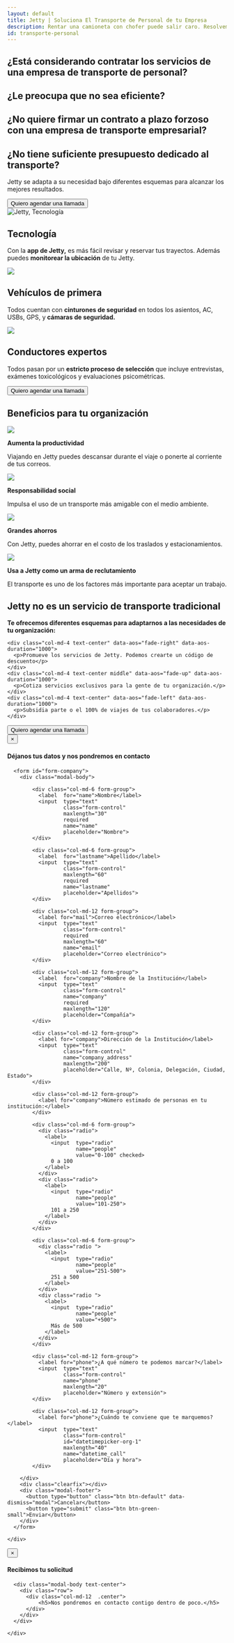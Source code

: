 ```yaml
---
layout: default
title: Jetty | Soluciona El Transporte de Personal de tu Empresa
description: Rentar una camioneta con chofer puede salir caro. Resolvemos tu transporte empresarial. Sin plazo forzoso ni presupuesto mínimo.
id: transporte-personal
---
```


<div class="header-organizaciones">
  <div class="container header-content-organizaciones">
    <div class="row">
      <div class="col-md-9" data-aos="fade-left" data-aos-easing="ease-out-sine" data-aos-duration="1000">
        <div class="text-fadein text-organizaciones">
          <h2>¿Está considerando contratar los servicios de una empresa de transporte de personal?</h2>
          <h2>¿Le preocupa que no sea eficiente?</h2>
          <h2>¿No quiere firmar un contrato a plazo forzoso con una empresa de transporte empresarial?</h2>
          <h2>¿No tiene suficiente presupuesto dedicado al transporte?</h2>
        </div>
        <p class="lead">Jetty se adapta a su necesidad bajo diferentes esquemas para alcanzar los mejores resultados.</p>
        <button type="button" class="btn btn-default btn-gray" data-toggle="modal" data-target="#ModalOrganizaciones">
          Quiero agendar una llamada
        </button>
      </div>
      <div class="col-md-3"></div>
    </div>
  </div>
</div>

<div class="container valor">
  <div class="row">
    <div class="col-md-4">
      <div class="text-center">
        <img src="img/icon-tecnologia.svg" alt="Jetty, Tecnología">
        <h2>Tecnología</h2>
      </div>
      <p>Con la <b>app de Jetty,</b> es más fácil revisar y reservar tus trayectos. Además puedes <b>monitorear la ubicación</b> de tu Jetty.</p>
    </div>
    <div class="col-md-4">
      <div class="text-center">
        <img src="img/icon-seguridad.svg">
        <h2>Vehículos de primera</h2>
      </div>
      <p>Todos cuentan con <b>cinturones de seguridad</b> en todos los asientos, AC, USBs, GPS, y<b> cámaras de seguridad.</b></p>
    </div>
    <div class="col-md-4">
      <div class="text-center">
        <img src="img/icon-choferes.svg">
        <h2>Conductores expertos</h2>
      </div>
      <p>Todos pasan por un <b>estricto proceso de selección</b> que incluye entrevistas, exámenes toxicológicos y evaluaciones psicométricas.</p>
    </div>
    <div class="col-md-12 text-center">
      <button type="button" class="btn btn-default btn-gray" data-toggle="modal" data-target="#ModalOrganizaciones">
        Quiero agendar una llamada
      </button>
    </div>
  </div>
</div>

<div class="container porque-content">
  <div class="row">
    <div class="col-md-12 text-center porque-title" data-aos="fade-up">
      <h2>Beneficios para tu organización</h2>
    </div>
  </div>

  <div class="row cuatro-puntos">
    <div class="col-md-3 porque text-center" data-aos="fade-up" data-aos-duration="200">
      <img src="img/engrane.svg">
      <p><strong>Aumenta la productividad</strong></p>
      <p>Viajando en Jetty puedes descansar durante el viaje o ponerte al corriente de tus correos.</p>
    </div>
    <div class="col-md-3 porque text-center" data-aos="fade-up" data-aos-duration="300">
      <img src="img/mundo.svg">
      <p><strong>Responsabilidad social</strong></p>
      <p>Impulsa el uso de un transporte más amigable con el medio ambiente.</p>
    </div>
    <div class="col-md-3 porque text-center" data-aos="fade-up" data-aos-duration="400">
      <img src="img/alcancia.svg">
      <p><strong>Grandes ahorros</strong></p>
      <p>Con Jetty, puedes ahorrar en el costo de los traslados y estacionamientos.</p>
    </div>
    <div class="col-md-3 porque text-center" data-aos="fade-up" data-aos-duration="500">
      <img src="img/manos.svg">
      <p><strong>Usa a Jetty como un arma de reclutamiento</strong></p>
      <p>El transporte es uno de los factores más importante para aceptar un trabajo.</p>
    </div>
  </div>

  <div class="row tres-puntos">
    <div class="col-md-12 text-center tres-puntos-title" data-aos="fade-up" data-aos-duration="1000">
      <h2>Jetty no es un servicio de transporte tradicional</h2>
      <p class="lead">
        <b>Te ofrecemos diferentes esquemas para adaptarnos a las necesidades de tu organización:</b>
      </p>
    </div>

    <div class="col-md-4 text-center" data-aos="fade-right" data-aos-duration="1000">
      <p>Promueve los servicios de Jetty. Podemos crearte un código de descuento</p>
    </div>
    <div class="col-md-4 text-center middle" data-aos="fade-up" data-aos-duration="1000">
      <p>Cotiza servicios exclusivos para la gente de tu organización.</p>
    </div>
    <div class="col-md-4 text-center" data-aos="fade-left" data-aos-duration="1000">
      <p>Subsidia parte o el 100% de viajes de tus colaboradores.</p>
    </div>
  </div>

  <div class="row tres-puntos">
    <div class="col-md-12 text-center" data-aos="fade-up">
      <!-- Button trigger modal -->
      <button type="button" class="btn btn-default btn-gray" data-toggle="modal" data-target="#ModalOrganizaciones">
        Quiero agendar una llamada
      </button>
    </div>
  </div>
</div>

<!-- Modal Organizaciones -->
<div class="modal fade" id="ModalOrganizaciones" tabindex="-1" role="dialog" aria-labelledby="myModalLabel">
  <div class="modal-dialog" role="document">
    <div class="modal-content">
      <div class="modal-header">
        <button type="button" class="close" data-dismiss="modal" aria-label="Close"><span aria-hidden="true">&times;</span></button>
        <h4 class="modal-title" id="myModalLabel">Déjanos tus datos y nos pondremos en contacto</h4>
      </div>

      <form id="form-company">
        <div class="modal-body">

            <div class="col-md-6 form-group">
              <label  for="name">Nombre</label>
              <input  type="text"
                      class="form-control"
                      maxlength="30"
                      required
                      name="name"
                      placeholder="Nombre">
            </div>

            <div class="col-md-6 form-group">
              <label  for="lastname">Apellido</label>
              <input  type="text"
                      class="form-control"
                      maxlength="60"
                      required
                      name="lastname"
                      placeholder="Apellidos">
            </div>

            <div class="col-md-12 form-group">
              <label for="mail">Correo electrónico</label>
              <input  type="text"
                      class="form-control"
                      required
                      maxlength="60"
                      name="email"
                      placeholder="Correo electrónico">
            </div>

            <div class="col-md-12 form-group">
              <label  for="company">Nombre de la Institución</label>
              <input  type="text"
                      class="form-control"
                      name="company"
                      required
                      maxlength="120"
                      placeholder="Compañía">
            </div>

            <div class="col-md-12 form-group">
              <label for="company">Dirección de la Institución</label>
              <input  type="text"
                      class="form-control"
                      name="company_address"
                      maxlength="200"
                      placeholder="Calle, Nº, Colonia, Delegación, Ciudad, Estado">
            </div>

            <div class="col-md-12 form-group">
              <label for="company">Número estimado de personas en tu institución:</label>
            </div>

            <div class="col-md-6 form-group">
              <div class="radio">
                <label>
                  <input  type="radio"
                          name="people"
                          value="0-100" checked>
                  0 a 100
                </label>
              </div>
              <div class="radio">
                <label>
                  <input  type="radio"
                          name="people"
                          value="101-250">
                  101 a 250
                </label>
              </div>
            </div>

            <div class="col-md-6 form-group">
              <div class="radio ">
                <label>
                  <input  type="radio"
                          name="people"
                          value="251-500">
                  251 a 500
                </label>
              </div>
              <div class="radio ">
                <label>
                  <input  type="radio"
                          name="people"
                          value="+500">
                  Más de 500
                </label>
              </div>
            </div>

            <div class="col-md-12 form-group">
              <label for="phone">¿A qué número te podemos marcar?</label>
              <input  type="text"
                      class="form-control"
                      name="phone"
                      maxlength="20"
                      placeholder="Número y extensión">
            </div>

            <div class="col-md-12 form-group">
              <label for="phone">¿Cuándo te conviene que te marquemos?</label>
              <input  type="text"
                      class="form-control"
                      id="datetimepicker-org-1"
                      maxlength="40"
                      name="datetime_call"
                      placeholder="Día y hora">
            </div>

        </div>
        <div class="clearfix"></div>
        <div class="modal-footer">
          <button type="button" class="btn btn-default" data-dismiss="modal">Cancelar</button>
          <button type="submit" class="btn btn-green-small">Enviar</button>
        </div>
      </form>

    </div>
  </div>
</div>

<!-- Modal Conductor -->
<div id="ModalSuccess" class="modal fade" tabindex="-1" role="dialog" aria-labelledby="myModalLabel">
  <div class="modal-dialog" role="document">
    <div class="modal-content">
      <div class="modal-header">
        <button type="button" class="close" data-dismiss="modal" aria-label="Close"><span aria-hidden="true">&times;</span></button>
        <h4 class="modal-title" id="myModalLabel">Recibimos tu solicitud</h4>
      </div>

      <div class="modal-body text-center">
        <div class="row">
          <div class="col-md-12  .center">
              <h5>Nos pondremos en contacto contigo dentro de poco.</h5>
          </div>
        </div>
      </div>

    </div>
  </div>
</div>
